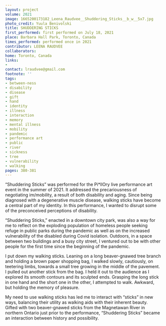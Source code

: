 ```yaml
---
layout: project
volume: 2021
image: 1665200173182_Leena_Raudvee__Shuddering_Sticks__b_w__5x7.jpg
photo_credit: Yuula Benivolski
title: SHUDDERING STICKS
first_performed: first performed on July 18, 2021
place: Barbara Hall Park, Toronto, Canada
times_performed: performed once in 2021
contributor: LEENA RAUDVEE
collaborators:
home: Toronto, Canada
links:
-
contact: lraudvee@gmail.com
footnote: ''
tags:
- between-ness
- disability
- disease
- gift
- hand
- identity
- illness
- interaction
- memory
- mental illness
- mobility
- pandemic
- performance art
- public
- river
- sickness
- tree
- vulnerability
- walking
pages: 380-381
---
```


“Shuddering Sticks” was performed for the Pi*llOry live performance art event in the summer of 2021. It addressed the precariousness of negotiating im/mobility, a result of both disability and aging. Since being diagnosed with a degenerative muscle disease, walking sticks have become a central part of my identity. In this performance, I wanted to disrupt some of the preconceived perceptions of disability.

“Shuddering Sticks,” enacted in a downtown city park, was also a way for me to reflect on the exploding population of homeless people seeking refuge in public parks during the pandemic as well as on the increased vulnerability of the disabled during Covid isolation. Outdoors, in a space between two buildings and a busy city street, I ventured out to be with other people for the first time since the beginning of the pandemic.

I put down my walking sticks. Leaning on a long beaver-gnawed tree branch and holding a brown paper shopping bag, I walked slowly, cautiously, on teetering limbs, towards a small tree growing in the middle of the pavement. I pulled out another stick from the bag. I held it out to the audience as I explored its smooth contours and its sculpted ends. Grasping the long stick in one hand and the short one in the other, I attempted to walk. Awkward, but holding the memory of pleasure.

My need to use walking sticks has led me to interact with “sticks” in new ways, balancing their utility as walking aids with their inherent beauty. Gifted with two beaver-gnawed sticks from the Magnetawan River in northern Ontario just prior to the performance, “Shuddering Sticks” became an interaction between history and possibility.